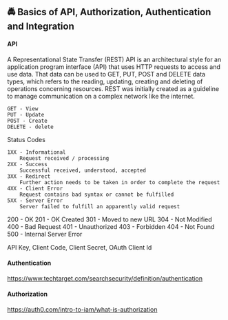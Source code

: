 ##  🚔 Basics of API, Authorization, Authentication and Integration

#### API

A Representational State Transfer (REST) API is an architectural style for an application program interface (API) that uses HTTP requests to access and use data. That data can be used to GET, PUT, POST and DELETE data types, which refers to the reading, updating, creating and deleting of operations concerning resources. REST was initially created as a guideline to manage communication on a complex network like the internet.


```
GET - View
PUT - Update
POST - Create
DELETE - delete
```


Status Codes
```
1XX - Informational
    Request received / processing
2XX - Success
    Successful received, understood, accepted
3XX - Redirect
    Further action needs to be taken in order to complete the request
4XX - Client Error
    Request contains bad syntax or cannot be fulfilled
5XX - Server Error
    Server failed to fulfill an apparently valid request
```

200 - OK
201 - OK Created
301 - Moved to new URL
304 - Not Modified
400 - Bad Request
401 - Unauthorized
403 - Forbidden
404 - Not Found
500 - Internal Server Error

API Key, Client Code, Client Secret, OAuth Client Id



#### Authentication 
https://www.techtarget.com/searchsecurity/definition/authentication


#### Authorization
https://auth0.com/intro-to-iam/what-is-authorization